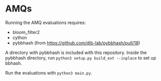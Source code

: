 # AMQs

Running the AMQ evaluations requires:
* bloom_filter2
* cython
* pybbhash (from https://github.com/dib-lab/pybbhash/pull/18)

A directory with pybbhash is included with this repository. Inside the pybbhash directory, run ```python3 setup.py build_ext --inplace``` to set up bbhash.

Run the evaluations with ```python3 main.py```.
